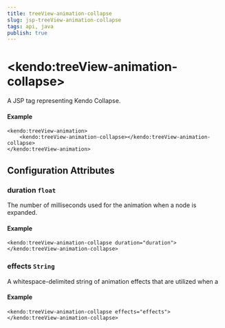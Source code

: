 ```yaml
---
title: treeView-animation-collapse
slug: jsp-treeView-animation-collapse
tags: api, java
publish: true
---
```


# \<kendo:treeView-animation-collapse\>
A JSP tag representing Kendo Collapse.

#### Example
    <kendo:treeView-animation>
        <kendo:treeView-animation-collapse></kendo:treeView-animation-collapse>
    </kendo:treeView-animation>


## Configuration Attributes


### duration `float`

The number of milliseconds used for the animation when a node is expanded.

#### Example
    <kendo:treeView-animation-collapse duration="duration">
    </kendo:treeView-animation-collapse>



### effects `String`

A whitespace-delimited string of animation effects that are utilized when a

#### Example
    <kendo:treeView-animation-collapse effects="effects">
    </kendo:treeView-animation-collapse>


